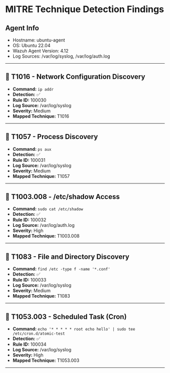 # MITRE Technique Detection Findings

## Agent Info
- Hostname: ubuntu-agent
- OS: Ubuntu 22.04
- Wazuh Agent Version: 4.12
- Log Sources: /var/log/syslog, /var/log/auth.log

---

## 🔹 T1016 - Network Configuration Discovery

- **Command:** `ip addr`
- **Detection:** ✅
- **Rule ID:** 100030
- **Log Source:** /var/log/syslog
- **Severity:** Medium
- **Mapped Technique:** T1016

---

## 🔹 T1057 - Process Discovery

- **Command:** `ps aux`
- **Detection:** ✅
- **Rule ID:** 100031
- **Log Source:** /var/log/syslog
- **Severity:** Medium
- **Mapped Technique:** T1057

---

## 🔹 T1003.008 - /etc/shadow Access

- **Command:** `sudo cat /etc/shadow`
- **Detection:** ✅
- **Rule ID:** 100032
- **Log Source:** /var/log/auth.log
- **Severity:** High
- **Mapped Technique:** T1003.008

---

## 🔹 T1083 - File and Directory Discovery

- **Command:** `find /etc -type f -name '*.conf'`
- **Detection:** ✅
- **Rule ID:** 100033
- **Log Source:** /var/log/syslog
- **Severity:** Medium
- **Mapped Technique:** T1083

---

## 🔹 T1053.003 - Scheduled Task (Cron)

- **Command:** `echo '* * * * * root echo hello' | sudo tee /etc/cron.d/atomic-test`
- **Detection:** ✅
- **Rule ID:** 100034
- **Log Source:** /var/log/syslog
- **Severity:** High
- **Mapped Technique:** T1053.003

---
